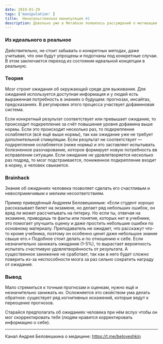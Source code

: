 ```yaml
---
date: 2019-01-29
tags: ['manipulation' ]
title:  Ненасильственная манипуляция #1
description: Довольно уже в Метабазе появилось рассуждений о мотивации человека и том, как ею управлять. Понимание того, как устроено поведение позволяет влиять на него изнутри или с снаружи. А как? Что делать нужно? Какое практическое применение этих знаний?
---
```

### Из идеального в реальное

Действительно, не стоит забывать о конкретных методах, даже учитывая, что они будут упрощены и подогнаны под конкретные случаи. В этом заключается переход из состояния идеальной концепции в реальную.

### Теория

Мозг строит ожидания об окружающей среде для выживания. Для ожиданий используется доступная информация и у людей есть выраженная потребность в знаниях о будущем: прогнозах, инсайтах, предсказаниях. В регулировке этого процесса участвует дофаминовая система.

Если конкретный результат соответствует или превышает ожидание, то происходит подкрепление за счёт повышения уровня дофамина выше нормы. Если это происходит несколько раз, то подкрепление ослабляется (всё ещё выше нормы), так как ожидание уже не требует дополнительной стимуляции.
Если результат не соответствует — подкрепление ослабляется (ниже нормы) и это заставляет испытывать болезненное разочарование, которое формирует новую потребность вв исправлении ситуации. Если ожидание не удовлетворяется несколько раз подряд, то мозг подстраивается, пониженное подкрепление входит в норму, а человек свыкается.

### Brainhack

Знание об ожиданиях человека позволяет сделать его счастливым и невосприимчивым к мелким несоответствиям.

Пример приведённый Андреем Беловешкиным:
«Если студент хорошо рассказывает билет на экзамене, но делает ряд небольших ошибок, он вряд ли может рассчитывать на пятерку. Но если ты, отвечая на экзамене, приводишь те факты или понятия, которых нет в учебнике, это помогает улучшить оценку и даже простить небольшие ошибки по основному материалу. Преподаватель не ожидает, что расскажут что-то кроме учебника, поэтому он особенно ценит даже небольшое знание свыше его.»
Подобное стоит делать и по отношению к себе. Если незначительно занижать ожидания (1-5%), то вырастает вероятность испытать счастливую удовлетворённость от результата. А существенное занижение не сработает, так как в него будет сложно поверить из-за неспособности мозга за раз сильно сократить награду от ожидания.

### Вывод

Мало стремиться к точным прогнозам и оценкам, нужно ещё и незначительно занижать их. Осложняется это свойством ума делать обратное: существует ряд когнитивных искажений, которые ведут к переоценке прогнозов.

Старайся предполагать об ожиданиях человека при нём вслух чтобы он мог скорректировать тебя (людям нравится корректировать информацию о себе).

---

Канал Андрея Беловешкина о медицине: <https://t.me/beloveshkin>
